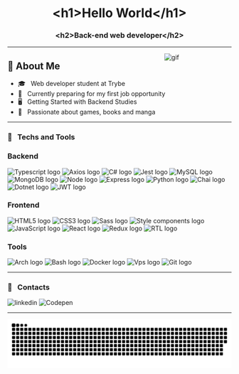<h1 align="center">&lt;h1>Hello World&lt;/h1&gt;</h1>
<h3 align="center">&lt;h2>Back-end web developer&lt;/h2&gt;</h3>

---

<img width="30%" align="right" src="https://c.tenor.com/P5DB2iGAecsAAAAi/peach-cat.gif" alt="gif"/>
<div align="left">
<h2>📑 About Me</h2>

- 🎓 &nbsp; Web developer student at Trybe
- 💼 &nbsp; Currently preparing for my first job opportunity
- 🖥️ &nbsp; Getting Started with Backend Studies
- 🔖 &nbsp; Passionate about games, books and manga
</div>

---

<h3>💾 &nbsp; Techs and Tools</h3>
<h3> Backend </h3>
<p>
  <img src="https://img.shields.io/badge/Typescript-3178C6?logo=ts-node&logoColor=ffffff" alt="Typescript logo" title="Typescript" height="25" />
  <img src="https://img.shields.io/badge/Axios-5A29E4?logo=axios&logoColor=ffffff" alt="Axios logo" title="Axios" height="25" />
  <img src="https://img.shields.io/badge/C Sharp-239120?logo=c-sharp&logoColor=ffffff" alt="C# logo" title="C#" height="25" />
  <img src="https://img.shields.io/badge/Jest-C21325?logo=jest&logoColor=ffffff" alt="Jest logo" title="Jest" height="25" />
  <img src="https://img.shields.io/badge/MySQL-4479A1?logo=mysql&logoColor=ffffff" alt="MySQL logo" title="MySQL" height="25" />
  <img src="https://img.shields.io/badge/Mongo-47A248?logo=mongodb&logoColor=ffffff" alt="MongoDB logo" title="Mongo" height="25" />
  <img src="https://img.shields.io/badge/Node-339933?logo=node.js&logoColor=ffffff" alt="Node logo" title="Node" height="25" />
  <img src="https://img.shields.io/badge/Press-000000?logo=express&logoColor=ffffff" alt="Express logo" title="Express" height="25" />
  <img src="https://img.shields.io/badge/Python-3776AB?logo=python&logoColor=ffffff" alt="Python logo" title="Python" height="25" />
  <img src="https://img.shields.io/badge/Chai-A30701?logo=chai&logoColor=ffffff" alt="Chai logo" title="Chai" height="25" />
  <img src="https://img.shields.io/badge/.Net Core-512BD4?logo=.net&logoColor=ffffff" alt="Dotnet logo" title="Dotnet" height="25" />
  <img src="https://img.shields.io/badge/JWT-000000?logo=json-web-tokens&logoColor=ffffff" alt="JWT logo" title="JWT" height="25" />
</p>

<h3> Frontend </h3>
<p>
  <img src="https://img.shields.io/badge/HTML5-E34F26?logo=html5&logoColor=ffffff" alt="HTML5 logo" title="HTML5" height="25" />
  <img src="https://img.shields.io/badge/CSS3-1572B6?logo=css3&logoColor=ffffff" alt="CSS3 logo" title="CSS3" height="25" />
  <img src="https://img.shields.io/badge/Sass-CC6699?logo=sass&logoColor=ffffff" alt="Sass logo" title="Sass" height="25" />
  <img src="https://img.shields.io/badge/Styled Components-DB7093?logo=styled-components&logoColor=ffffff" alt="Style components logo" title="Style components" height="25" />
  <img src="https://img.shields.io/badge/Javascript-ccbf02?logo=css3&logoColor=ffffff" alt="JavaScript logo" title="JavaScript" height="25" />
  <img src="https://img.shields.io/badge/React-11DAFB?logo=react&logoColor=ffffff" alt="React logo" title="React.js / React Native" height="25" />
  <img src="https://img.shields.io/badge/Redux-764ABC?logo=redux&logoColor=ffffff" alt="Redux logo" title="Redux" height="25" />
  <img src="https://img.shields.io/badge/RTL-E33332?logo=testing-library&logoColor=ffffff" alt="RTL logo" title="RTL" height="25" />
</p>

<h3> Tools </h3>
<p>
  <img src="https://img.shields.io/badge/Arch-1793D1?logo=arch-linux&logoColor=ffffff" alt="Arch logo" title="Arch" height="25" />
  <img src="https://img.shields.io/badge/Shell Script-4EAA25?logo=gnu-bash&logoColor=ffffff" alt="Bash logo" title="Bash" height="25" />
  <img src="https://img.shields.io/badge/Docker-0080FF?logo=docker&logoColor=ffffff" alt="Docker logo" title="Docker" height="25" />
  <img src="https://img.shields.io/badge/Vps-0080FF?logo=digitalocean&logoColor=ffffff" alt="Vps logo" title="Vps" height="25" />
  <img src="https://img.shields.io/badge/Git-F05032?logo=git&logoColor=ffffff" alt="Git logo" title="Git" height="25" />
</p>

---

<h3>📱 &nbsp; Contacts</h3>
<p>
  <img src="https://img.shields.io/badge/LinkedIn-breno5g?style=for-the-badge&logo=linkedin&logoColor=white" alt='linkedin' />
  <img src="https://img.shields.io/badge/Codepen-breno5g?style=for-the-badge&logo=codepen&logoColor=white" alt='Codepen' />
</p>

---

<!-- <div>
  <a href="https://github.com/breno5g">
  <img height="180em"   align="center" src="https://github-readme-stats.vercel.app/api?username=breno5g&show_icons=true&theme=jolly&include_all_commits=true&count_private=true"/>
  <img height="180em"  align="center" src="https://github-readme-stats.vercel.app/api/top-langs/?username=breno5g&&layout=compact&hide=shell&theme=jolly"/>
</div> -->

![Snake animation](https://github.com/breno5g/breno5g/blob/output/github-contribution-grid-snake.svg)

<!-- [![instagram](https://github.com/breno5g/breno5g/blob/main/svg/instagram.svg)](https://www.instagram.com/breno.json/?hl=pt-br)
[![Telegram](https://github.com/breno5g/breno5g/blob/main/svg/telegram.svg)](https://t.me/breno5g)
[![Linkedin](https://github.com/breno5g/breno5g/blob/main/svg/linkedin.svg)](https://www.linkedin.com/in/breno-santos-80748614a/) -->
